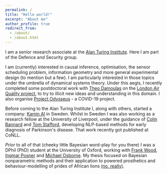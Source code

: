 ```yaml
---
permalink: /
title: "Hello world!"
excerpt: "About me"
author_profile: true
redirect_from:
  - /about/
  - /about.html
---
```


I am a senior research associate at the [Alan Turing Institute](https://www.turing.ac.uk/). Here I am part of the Defence and Security group.

I am (currently) interested in causal inference, optimisation,  the sensor scheduling problem, information geometry and more general experimental design (to mention but a few). I am particularly interested in those topics under the umbrella of dynamical systems theory. Under this aegis, I recently completed some postdoctoral work with [Theo Damoulas](https://warwick.ac.uk/fac/sci/statistics/staff/academic-research/damoulas/) on the [London Air Quality project](https://www.turing.ac.uk/research/research-projects/london-air-quality), to try to illicit new ideas and understanding in this domain. I also organise [Project Odysseus](https://www.turing.ac.uk/research/research-projects/project-odysseus-understanding-london-busyness-and-exiting-lockdown) - a COVID-19 project.

Before coming to the Alan Turing Institute I, along with others, started a company: [Kamin AI](http://kamin.ai/) in Sweden. Whilst in Sweden I was also working as a research fellow at the University of Liverpool, under the guidance of [Colin Bannard](https://www.liverpool.ac.uk/institute-of-life-and-human-sciences/staff/colin-bannard/) and [Tom Stafford](https://www.sheffield.ac.uk/psychology/staff/academic/tom-stafford), developing NLP-based methods for early diagnosis of Parkinson's disease. That work recently got published at CoNLL.

*Prior* to all of that (cheeky little Bayesian word-play for you there) I was a DPhil (PhD) student at the University of Oxford, working with [Frank Wood](https://www.cs.ubc.ca/~fwood/), [Ingmar Posner](https://ori.ox.ac.uk/ori-people/ingmar-posner/) and [Michael Osborne](https://www.robots.ox.ac.uk/~mosb/). My thesis focused on Bayesian nonparametric methods and their application to powered prosthetics and behaviour-modelling of prides of African lions [(no, really)](https://ora.ox.ac.uk/objects/uuid:6cf7314d-e33d-468b-9bdc-d91ab609c643).
